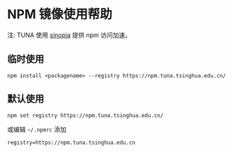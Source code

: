 NPM 镜像使用帮助
====================

注: TUNA 使用 [sinopia](https://github.com/rlidwka/sinopia/) 提供 npm 访问加速。

临时使用
--------
```
npm install <packagename> --registry https://npm.tuna.tsinghua.edu.cn/
```

默认使用
-------
```
npm set registry https://npm.tuna.tsinghua.edu.cn/
```

或编辑 `~/.npmrc` 添加
```
registry=https://npm.tuna.tsinghua.edu.cn
```
